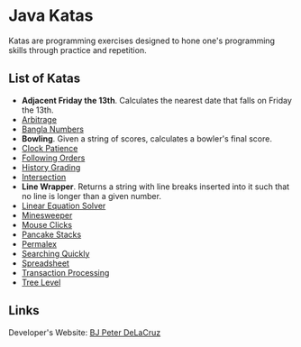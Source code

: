 # Java Katas

Katas are programming exercises designed to hone one's programming skills through practice and repetition.

## List of Katas
* **Adjacent Friday the 13th**. Calculates the nearest date that falls on Friday the 13th.
* [Arbitrage](http://www.bjpeterdelacruz.com/files/katas/104_Arbitrage.pdf)
* [Bangla Numbers](http://www.bjpeterdelacruz.com/files/katas/Bangla_Numbers.pdf)
* **Bowling**. Given a string of scores, calculates a bowler's final score.
* [Clock Patience](http://www.bjpeterdelacruz.com/files/katas/170_Clock_Patience.pdf)
* [Following Orders](http://www.bjpeterdelacruz.com/files/katas/124_Following_Orders.pdf)
* [History Grading](http://www.bjpeterdelacruz.com/files/katas/111_History_Grading.pdf)
* [Intersection](http://www.bjpeterdelacruz.com/files/katas/191_Intersection.pdf)
* **Line Wrapper**. Returns a string with line breaks inserted into it such that no line is longer than a given number.
* [Linear Equation Solver](http://www.bjpeterdelacruz.com/files/katas/1200_Linear_Equation.pdf)
* [Minesweeper](http://www.bjpeterdelacruz.com/files/katas/Minesweeper.pdf)
* [Mouse Clicks](http://www.bjpeterdelacruz.com/files/katas/142_Mouse_Clicks.pdf)
* [Pancake Stacks](http://www.bjpeterdelacruz.com/files/katas/120_Pancake_Stacks.pdf)
* [Permalex](http://www.bjpeterdelacruz.com/files/katas/153_Permalex.pdf)
* [Searching Quickly](http://www.bjpeterdelacruz.com/files/katas/123_Searching_Quickly.pdf)
* [Spreadsheet](http://www.bjpeterdelacruz.com/files/katas/120_Pancake_Stacks.pdf)
* [Transaction Processing](http://www.bjpeterdelacruz.com/files/katas/Transaction_Processing.pdf)
* [Tree Level](http://www.bjpeterdelacruz.com/files/katas/122_Tree_Level.pdf)

## Links
Developer's Website: [BJ Peter DeLaCruz](http://www.bjpeterdelacruz.com)
